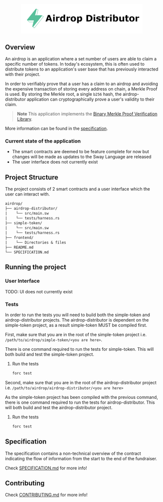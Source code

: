 <p align="center">
    <picture>
        <source media="(prefers-color-scheme: dark)" srcset=".docs/airdrop-distributor_dark.png">
        <img alt="airdrop-distributor logo" width="400px" src=".docs/airdrop-distributor_light.png">
    </picture>
</p>

## Overview

An airdrop is an application where a set number of users are able to claim a specific number of tokens. In today's ecosystem, this is often used to distribute tokens to an application's user base that has previously interacted with their project. 

In order to verifiably prove that a user has a claim to an airdrop and avoiding the expensive transaction of storing every address on chain, a Merkle Proof is used. By storing the Merkle root, a single `b256` hash, the airdrop-distributor application can cryptographically prove a user's validity to their claim.

> **Note** This application implements the [Binary Merkle Proof Verification Library](https://github.com/FuelLabs/sway-libs/tree/master/sway_libs/src/merkle_proof).

More information can be found in the [specification](./SPECIFICATION.md).

### Current state of the application

- The smart contracts are deemed to be feature complete for now but changes will be made as updates to the Sway Language are released
- The user interface does not currently exist

## Project Structure

The project consists of 2 smart contracts and a user interface which the user can interact with.

<!--Only show most important files e.g. script to run, build etc.-->

```
airdrop/
├── airdrop-distributor/
|    └── src/main.sw
|    └── tests/harness.rs
├── simple-token/
|    └── src/main.sw
|    └── tests/harness.rs
├── frontend/
|    └── Directories & files
├── README.md
└── SPECIFICATION.md
```

## Running the project

### User Interface

TODO: UI does not currently exist

### Tests

In order to run the tests you will need to build both the simple-token and airdrop-distributor projects. The airdrop-distributor is dependent on the simple-token project, as a result simple-token MUST be compiled first.

First, make sure that you are in the root of the simple-token project i.e. `/path/to/airdrop/simple-token/<you are here>`.

There is one command required to run the tests for simple-token. This will both build and test the simple-token project.

1. Run the tests

   ```bash
   forc test
   ```

Second, make sure that you are in the root of the airdrop-distributor project i.e. `/path/to/airdrop/airdrop-distributor/<you are here>`

As the simple-token project has been compiled with the previous command, there is one command required to run the tests for airdrop-distributor. This will both build and test the airdrop-distributor project.

1. Run the tests

   ```bash
   forc test
   ```

## Specification

The specification contains a non-technical overview of the contract indicating the flow of information from the start to the end of the fundraiser.

Check [SPECIFICATION.md](./SPECIFICATION.md) for more info!

## Contributing

Check [CONTRIBUTING.md](../CONTRIBUTING.md) for more info!
